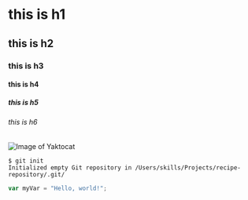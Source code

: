 
# this is h1
## this is h2
### this is h3
#### this is h4
##### this is h5
###### this is h6


![Image of Yaktocat](https://octodex.github.com/images/yaktocat.png)


```
$ git init
Initialized empty Git repository in /Users/skills/Projects/recipe-repository/.git/
```

``` javascript
var myVar = "Hello, world!";
```

